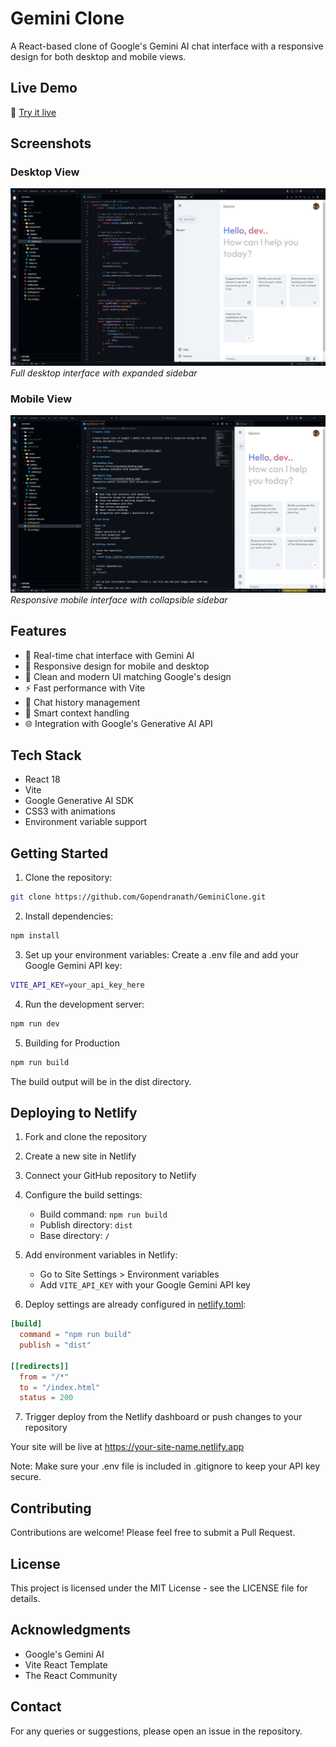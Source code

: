 # Gemini Clone

A React-based clone of Google's Gemini AI chat interface with a responsive design for both desktop and mobile views.

## Live Demo
🚀 [Try it live](https://clone-gemini-v1.netlify.app/)

## Screenshots

### Desktop View
![Desktop View](screenshots/desktop.png)
*Full desktop interface with expanded sidebar*

### Mobile View
![Mobile View](screenshots/mobile.png)
*Responsive mobile interface with collapsible sidebar*

## Features

- 💬 Real-time chat interface with Gemini AI
- 📱 Responsive design for mobile and desktop
- 🎨 Clean and modern UI matching Google's design
- ⚡ Fast performance with Vite
- 🔄 Chat history management
- 🎯 Smart context handling
- 🌐 Integration with Google's Generative AI API

## Tech Stack

- React 18
- Vite
- Google Generative AI SDK
- CSS3 with animations
- Environment variable support

## Getting Started

1. Clone the repository:
```bash
git clone https://github.com/Gopendranath/GeminiClone.git
```

2. Install dependencies:
```bash
npm install
```

3. Set up your environment variables: Create a .env file and add your Google Gemini API key:
```bash
VITE_API_KEY=your_api_key_here
```

4. Run the development server:
```bash
npm run dev
```

5. Building for Production
```bash
npm run build
```

The build output will be in the dist directory.

## Deploying to Netlify

1. Fork and clone the repository
2. Create a new site in Netlify
3. Connect your GitHub repository to Netlify
4. Configure the build settings:
   - Build command: `npm run build`
   - Publish directory: `dist`
   - Base directory: `/`

5. Add environment variables in Netlify:
   - Go to Site Settings > Environment variables
   - Add `VITE_API_KEY` with your Google Gemini API key

6. Deploy settings are already configured in [netlify.toml](netlify.toml):
```toml
[build]
  command = "npm run build"
  publish = "dist"

[[redirects]]
  from = "/*"
  to = "/index.html"
  status = 200
```

7. Trigger deploy from the Netlify dashboard or push changes to your repository

Your site will be live at https://your-site-name.netlify.app

Note: Make sure your .env file is included in .gitignore to keep your API key secure.

## Contributing
Contributions are welcome! Please feel free to submit a Pull Request.

## License
This project is licensed under the MIT License - see the LICENSE file for details.

## Acknowledgments
- Google's Gemini AI
- Vite React Template
- The React Community

## Contact
For any queries or suggestions, please open an issue in the repository.
